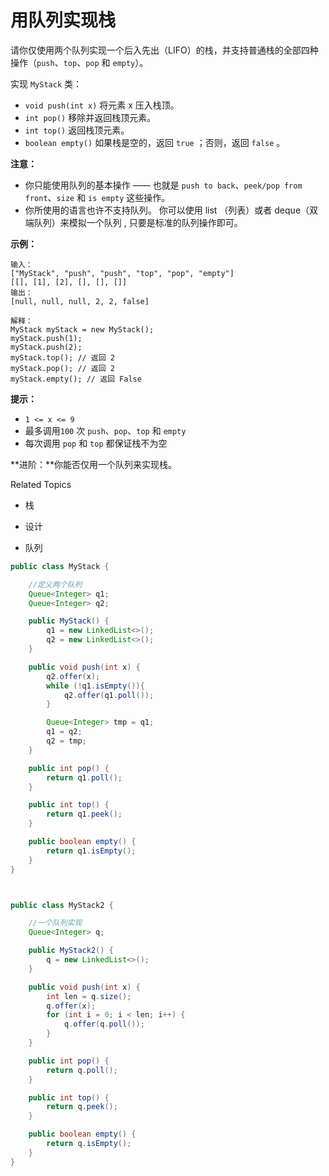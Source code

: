 # 用队列实现栈

请你仅使用两个队列实现一个后入先出（LIFO）的栈，并支持普通栈的全部四种操作（`push`、`top`、`pop` 和 `empty`）。

实现 `MyStack` 类：

- `void push(int x)` 将元素 x 压入栈顶。
- `int pop()` 移除并返回栈顶元素。
- `int top()` 返回栈顶元素。
- `boolean empty()` 如果栈是空的，返回 `true` ；否则，返回 `false` 。



**注意：**

- 你只能使用队列的基本操作 —— 也就是 `push to back`、`peek/pop from front`、`size` 和 `is empty` 这些操作。
- 你所使用的语言也许不支持队列。 你可以使用 list （列表）或者 deque（双端队列）来模拟一个队列 , 只要是标准的队列操作即可。



**示例：**

```
输入：
["MyStack", "push", "push", "top", "pop", "empty"]
[[], [1], [2], [], [], []]
输出：
[null, null, null, 2, 2, false]

解释：
MyStack myStack = new MyStack();
myStack.push(1);
myStack.push(2);
myStack.top(); // 返回 2
myStack.pop(); // 返回 2
myStack.empty(); // 返回 False
```



**提示：**

- `1 <= x <= 9`
- 最多调用`100` 次 `push`、`pop`、`top` 和 `empty`
- 每次调用 `pop` 和 `top` 都保证栈不为空



**进阶：**你能否仅用一个队列来实现栈。

Related Topics

- 栈

- 设计

- 队列

```java
public class MyStack {

    //定义两个队列
    Queue<Integer> q1;
    Queue<Integer> q2;

    public MyStack() {
        q1 = new LinkedList<>();
        q2 = new LinkedList<>();
    }

    public void push(int x) {
        q2.offer(x);
        while (!q1.isEmpty()){
            q2.offer(q1.poll());
        }

        Queue<Integer> tmp = q1;
        q1 = q2;
        q2 = tmp;
    }

    public int pop() {
        return q1.poll();
    }

    public int top() {
        return q1.peek();
    }

    public boolean empty() {
        return q1.isEmpty();
    }
}



public class MyStack2 {

    //一个队列实现
    Queue<Integer> q;

    public MyStack2() {
        q = new LinkedList<>();
    }

    public void push(int x) {
        int len = q.size();
        q.offer(x);
        for (int i = 0; i < len; i++) {
            q.offer(q.poll());
        }
    }

    public int pop() {
        return q.poll();
    }

    public int top() {
        return q.peek();
    }

    public boolean empty() {
        return q.isEmpty();
    }
}
```


